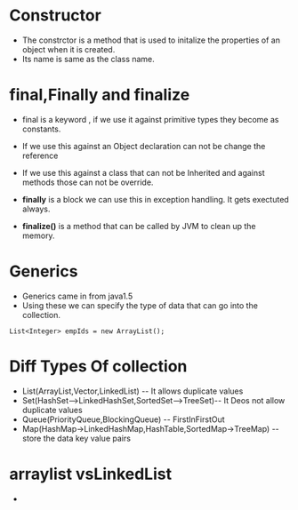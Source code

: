 # Constructor
- The constrctor is a method that is used to initalize the properties of an object when it is created.
- Its name is same as the class name.

# final,Finally and finalize
- final is a keyword , if we use it against primitive types they become as constants.
- If we use this against an Object declaration can not be change the reference
- If we use this against a class that can not be Inherited and against methods those can not be override.

- **finally** is a block we can use this in exception handling. It gets exectuted always.
- **finalize()** is a method that can be called by JVM to clean up the memory.

# Generics
- Generics came in from java1.5
- Using these we can specify the type of data that can go into the collection.

```
List<Integer> empIds = new ArrayList();
```


# Diff Types Of collection
- List(ArrayList,Vector,LinkedList) -- It allows duplicate values
- Set(HashSet-->LinkedHashSet,SortedSet-->TreeSet)-- It Deos not allow duplicate values
- Queue(PriorityQueue,BlockingQueue) -- FirstInFirstOut
- Map(HashMap->LinkedHashMap,HashTable,SortedMap->TreeMap) -- store the data key value pairs

# arraylist vsLinkedList
- 

